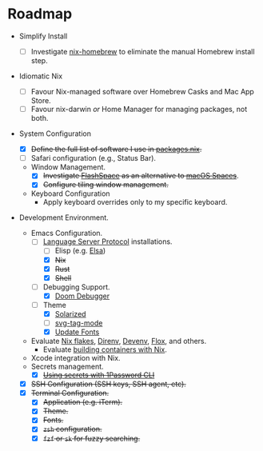 # Roadmap

* Simplify Install
  * [ ] Investigate [nix-homebrew](https://github.com/zhaofengli/nix-homebrew) to eliminate the manual Homebrew install step.

* Idiomatic Nix
  * [ ] Favour Nix-managed software over Homebrew Casks and Mac App Store.
  * [ ] Favour nix-darwin _or_ Home Manager for managing packages, not both.

* System Configuration
  * [x] ~~Define the full list of software I use in [packages.nix](../modules/packages.nix).~~
  * [ ] Safari configuration (e.g., Status Bar).
  * Window Management.
    * [x] ~~Investigate [FlashSpace](https://github.com/wojciech-kulik/FlashSpace) as an alternative to [macOS Spaces](https://support.apple.com/en-gb/guide/mac-help/mh14112/mac)~~.
    * [x] ~~Configure tiling window management.~~
  * Keyboard Configuration
    * Apply keyboard overrides only to my specific keyboard.

* Development Environment.
  * Emacs Configuration.
    * [ ] [Language Server Protocol](https://microsoft.github.io/language-server-protocol/) installations.
      * [ ] Elisp (e.g. [Elsa](https://github.com/emacs-elsa/Elsa))
      * [x] ~~Nix~~
      * [x] ~~Rust~~
      * [x] ~~Shell~~
    * [ ] Debugging Support.
      * [x] [Doom Debugger](https://github.com/doomemacs/doomemacs/tree/master/modules/tools/debugger)
    * [ ] Theme
      * [x] [Solarized](https://github.com/doomemacs/themes/blob/master/themes/doom-solarized-dark-theme.el)
      * [ ] [svg-tag-mode](https://github.com/rougier/svg-tag-mode)
      * [x] [Update Fonts](https://github.com/doomemacs/doomemacs/blob/master/docs/faq.org#change-my-fonts)
  * Evaluate [Nix flakes](https://fasterthanli.me/series/building-a-rust-service-with-nix/part-10), [Direnv](https://nixos.asia/en/direnv), [Devenv](https://devenv.sh/), [Flox](https://github.com/flox/flox), and others.
    * Evaluate [building containers with Nix](https://xeiaso.net/talks/2024/nix-docker-build/).
  * Xcode integration with Nix.
  * Secrets management.
    * [x] ~~[Using secrets with 1Password CLI](https://developer.1password.com/docs/cli/secret-references)~~
  * [x] ~~SSH Configuration (SSH keys, SSH agent, etc).~~
  * [x] ~~Terminal Configuration.~~
    * [x] ~~Application (e.g. iTerm).~~
    * [x] ~~Theme.~~
    * [x] ~~Fonts.~~
    * [x] ~~`zsh` configuration.~~
    * [x] ~~`fzf` or `sk` for fuzzy searching.~~
